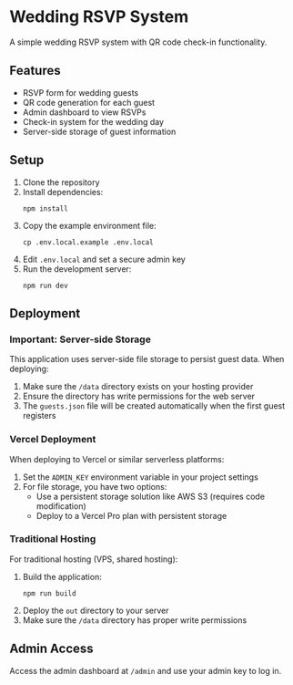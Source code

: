 # Wedding RSVP System

A simple wedding RSVP system with QR code check-in functionality.

## Features

- RSVP form for wedding guests
- QR code generation for each guest
- Admin dashboard to view RSVPs
- Check-in system for the wedding day
- Server-side storage of guest information

## Setup

1. Clone the repository
2. Install dependencies:
   ```
   npm install
   ```
3. Copy the example environment file:
   ```
   cp .env.local.example .env.local
   ```
4. Edit `.env.local` and set a secure admin key
5. Run the development server:
   ```
   npm run dev
   ```

## Deployment

### Important: Server-side Storage

This application uses server-side file storage to persist guest data. When deploying:

1. Make sure the `/data` directory exists on your hosting provider
2. Ensure the directory has write permissions for the web server
3. The `guests.json` file will be created automatically when the first guest registers

### Vercel Deployment

When deploying to Vercel or similar serverless platforms:

1. Set the `ADMIN_KEY` environment variable in your project settings
2. For file storage, you have two options:
   - Use a persistent storage solution like AWS S3 (requires code modification)
   - Deploy to a Vercel Pro plan with persistent storage

### Traditional Hosting

For traditional hosting (VPS, shared hosting):

1. Build the application:
   ```
   npm run build
   ```
2. Deploy the `out` directory to your server
3. Make sure the `/data` directory has proper write permissions

## Admin Access

Access the admin dashboard at `/admin` and use your admin key to log in.
